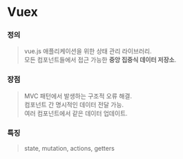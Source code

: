 # Vuex    

### 정의  
> vue.js 애플리케이션을 위한 상태 관리 라이브러리.  
> 모든 컴포넌트들에서 접근 가능한 <b>중앙 집중식 데이터 저장소</b>.

### 장점
> MVC 패턴에서 발생하는 구조적 오류 해결.  
> 컴포넌트 간 명시적인 데이터 전달 가능.  
> 여러 컴포넌트에서 같은 데이터 업데이트.  

### 특징  
> state, mutation, actions, getters

